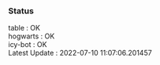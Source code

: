 ### Status


table : OK  
hogwarts : OK  
icy-bot : OK  
Latest Update : 2022-07-10 11:07:06.201457
